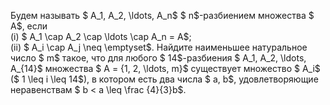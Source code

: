 Будем называть $ A_1, A_2, \ldots, A_n$ $ n$-разбиением множества $ A$, если
<br/> (i) $ A_1 \cap A_2 \cap \ldots \cap A_n = A$;
<br/> (ii) $ A_i \cap A_j \neq \emptyset$.
Найдите наименьшее натуральное число  $ m$ такое, что для любого $ 14$-разбиения $ A_1, A_2, \ldots, A_{14}$ множества $ A = \{1, 2, \ldots, m\}$ существует множество $ A_i$ ($ 1 \leq i \leq 14$), в котором есть два числа $ a, b$, удовлетворяющие неравенствам $ b  <  a \leq \frac {4}{3}b$.